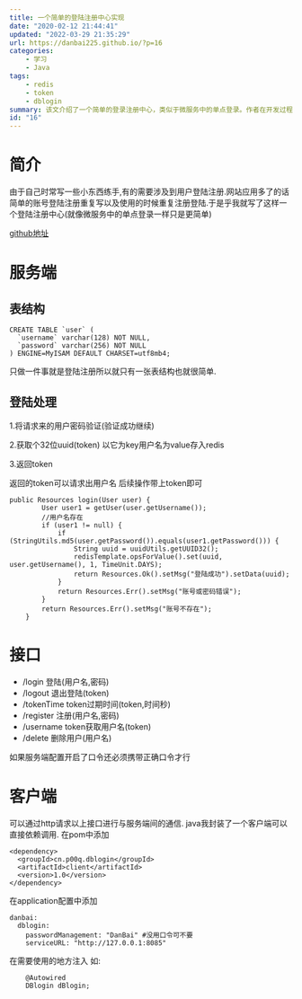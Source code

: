 ```yaml
---
title: 一个简单的登陆注册中心实现
date: "2020-02-12 21:44:41"
updated: "2022-03-29 21:35:29"
url: https://danbai225.github.io/?p=16
categories:
    - 学习
    - Java
tags:
    - redis
    - token
    - dblogin
summary: 该文介绍了一个简单的登录注册中心，类似于微服务中的单点登录。作者在开发过程中发现频繁重复编写和使用登录注册功能的问题，因此开发了这个登录注册中心。服务端使用MySQL数据库存储用户信息，并使用Redis存储登录状态。接口包括登录、退出登录、设置token过期时间、注册、获取用户名和删除用户等功能。作者还提供了一个Java客户端库，方便与服务端进行通信。
id: "16"
---
```


# 简介

由于自己时常写一些小东西练手,有的需要涉及到用户登陆注册.网站应用多了的话简单的账号登陆注册重复写以及使用的时候重复注册登陆.于是乎我就写了这样一个登陆注册中心(就像微服务中的单点登录一样只是更简单)

[github地址](https://github.com/danbai225/dblogin)
# 服务端
## 表结构
```
CREATE TABLE `user` (
  `username` varchar(128) NOT NULL,
  `password` varchar(256) NOT NULL
) ENGINE=MyISAM DEFAULT CHARSET=utf8mb4;
```
只做一件事就是登陆注册所以就只有一张表结构也就很简单.

## 登陆处理
1.将请求来的用户密码验证(验证成功继续)

2.获取个32位uuid(token)  以它为key用户名为value存入redis

3.返回token

返回的token可以请求出用户名 后续操作带上token即可
```
public Resources login(User user) {
        User user1 = getUser(user.getUsername());
        //用户名存在
        if (user1 != null) {
            if (StringUtils.md5(user.getPassword()).equals(user1.getPassword())) {
                String uuid = uuidUtils.getUUID32();
                redisTemplate.opsForValue().set(uuid, user.getUsername(), 1, TimeUnit.DAYS);
                return Resources.Ok().setMsg("登陆成功").setData(uuid);
            }
            return Resources.Err().setMsg("账号或密码错误");
        }
        return Resources.Err().setMsg("账号不存在");
    }
```
# 接口
- /login 登陆(用户名,密码)
- /logout 退出登陆(token)
- /tokenTime token过期时间(token,时间秒)
- /register 注册(用户名,密码)
- /username token获取用户名(token)
- /delete 删除用户(用户名)

如果服务端配置开启了口令还必须携带正确口令才行

# 客户端
可以通过http请求以上接口进行与服务端间的通信.
java我封装了一个客户端可以直接依赖调用.
在pom中添加
```
<dependency>
  <groupId>cn.p00q.dblogin</groupId>
  <artifactId>client</artifactId>
  <version>1.0</version>
</dependency>
```
在application配置中添加
```
danbai:
  dblogin:
    passwordManagement: "DanBai" #没用口令可不要
    serviceURL: "http://127.0.0.1:8085"
```
在需要使用的地方注入 如:
```
    @Autowired
    DBlogin dBlogin;
```
